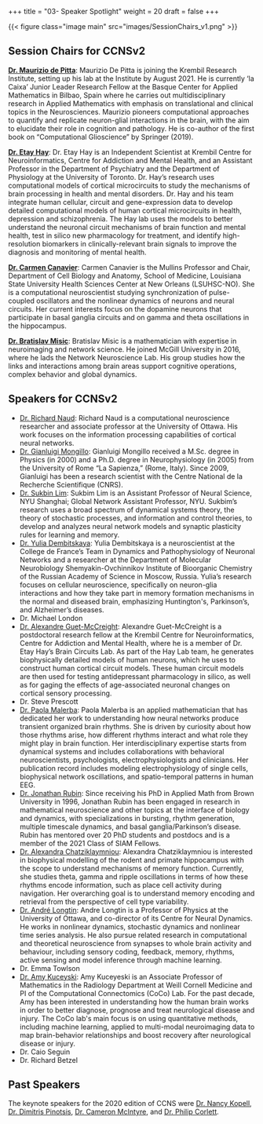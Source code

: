 +++
title = "03- Speaker Spotlight"
weight = 20
draft = false
+++

{{< figure class="image main" src="images/SessionChairs_v1.png" >}}

## Session Chairs for CCNSv2
[**Dr. Maurizio de Pitta**](https://sites.google.com/site/mauriziodepitta/): Maurizio De Pitta is joining the Krembil Research Institute, setting up his lab at the Institute by August 2021. He is currently ‘la Caixa’ Junior Leader Research Fellow at the Basque Center for Applied Mathematics in Bilbao, Spain where he carries out multidisciplinary research in Applied Mathematics with emphasis on translational and clinical topics in the Neurosciences. Maurizio pioneers computational approaches to quantify and replicate neuron-glial interactions in the brain, with the aim to elucidate their role in cognition and pathology. He is co-author of the first book on “Computational Glioscience” by Springer (2019).

[**Dr. Etay Hay**](https://www.haybrainlab.com/research): Dr. Etay Hay is an Independent Scientist at Krembil Centre for Neuroinformatics, Centre for Addiction and Mental Health, and an Assistant Professor in the Department of Psychiatry and the Department of Physiology at the University of Toronto. Dr. Hay’s research uses computational models of cortical microcircuits to study the mechanisms of brain processing in health and mental disorders. Dr. Hay and his team integrate human cellular, circuit and gene-expression data to develop detailed computational models of human cortical microcircuits in health, depression and schizophrenia. The Hay lab uses the models to better understand the neuronal circuit mechanisms of brain function and mental health, test in silico new pharmacology for treatment, and identify high-resolution biomarkers in clinically-relevant brain signals to improve the diagnosis and monitoring of mental health.

[**Dr. Carmen Canavier**](https://www.medschool.lsuhsc.edu/neuroscience/faculty_detail.aspx?name=canavier_carmen): Carmen Canavier is the Mullins Professor and Chair, Department of Cell Biology and Anatomy, School of Medicine, Louisiana State University Health Sciences Center at New Orleans (LSUHSC-NO). She is a computational neuroscientist studying synchronization of pulse-coupled oscillators and the nonlinear dynamics of neurons and neural circuits. Her current interests focus on the dopamine neurons that participate in basal ganglia circuits and on gamma and theta oscillations in the hippocampus.

[**Dr. Bratislav Misic**](https://netneurolab.github.io/): Bratislav Misic is a mathematician with expertise in neuroimaging and network science. He joined McGill University in 2016, where he lads the Network Neuroscience Lab. His group studies how the links and interactions among brain areas support cognitive operations, complex behavior and global dynamics. 



## Speakers for CCNSv2
* [Dr. Richard Naud](https://urldefense.com/v3/__https://scholar.google.ca/citations?user=2HXsblgAAAAJ&hl=en__;!!CjcC7IQ!ch9OLWSWIM_a77n33MattBtYGbo2KHGPL3HJfGsbpdVmlUJzCpMVtdbqWHorba0IkiIDyw$): Richard Naud is a computational neuroscience researcher and associate professor at the University of Ottawa. His work focuses on the information processing capabilities of cortical neural networks.
* [Dr. Gianluigi Mongillo](http://www.aging-vision-action.fr/people/gianluigi-mongillo/): Gianluigi Mongillo received a M.Sc. degree in Physics (in 2000) and a Ph.D. degree in Neurophysiology (in 2005) from the University of Rome “La Sapienza,” (Rome, Italy). Since 2009, Gianluigi has been a research scientist with the Centre National de la Recherche Scientifique (CNRS).
* [Dr. Sukbin Lim](https://shanghai.nyu.edu/academics/faculty/directory/sukbin-lim): Sukbim Lim is an Assistant Professor of Neural Science, NYU Shanghai; Global Network Assistant Professor, NYU. Sukbim’s research uses a broad spectrum of dynamical systems theory, the theory of stochastic processes, and information and control theories, to develop and analyzes neural network models and synaptic plasticity rules for learning and memory.
* [Dr. Yulia Dembitskaya](https://www.researchgate.net/profile/Yulia-Dembitskaya): Yulia Dembitskaya is a neuroscientist at the College de France’s Team in Dynamics and Pathophysiology of Neuronal Networks and a researcher at the Department of Molecular Neurobiology Shemyakin-Ovchinnikov Institute of Bioorganic Chemistry of the Russian Academy of Science in Moscow, Russia. Yulia’s research focuses on cellular neuroscience, specifically on neuron-glia interactions and how they take part in memory formation mechanisms in the normal and diseased brain, emphasizing Huntington's, Parkinson’s, and Alzheimer’s diseases.
* Dr. Michael London
* [Dr. Alexandre Guet-McCreight](https://www.researchgate.net/profile/Alexandre-Guet-Mccreight-2): Alexandre Guet-McCreight is a postdoctoral research fellow at the Krembil Centre for Neuroinformatics, Centre for Addiction and Mental Health, where he is a member of Dr. Etay Hay’s Brain Circuits Lab. As part of the Hay Lab team, he generates biophysically detailed models of human neurons, which he uses to construct human cortical circuit models. These human circuit models are then used for testing antidepressant pharmacology in silico, as well as for gaging the effects of age-associated neuronal changes on cortical sensory processing.
* Dr. Steve Prescott
* [Dr. Paola Malerba](https://www.nationwidechildrens.org/research/areas-of-research/battelle-center-for-mathematical-medicine/malerba-lab): Paola Malerba is an applied mathematician that has dedicated her work to understanding how neural networks produce transient organized brain rhythms. She is driven by curiosity about how those rhythms arise, how different rhythms interact and what role they might play in brain function. Her interdisciplinary expertise starts from dynamical systems and includes collaborations with behavioral neuroscientists, psychologists, electrophysiologists and clinicians. Her publication record includes modeling electrophysiology of single cells, biophysical network oscillations, and spatio-temporal patterns in human EEG.
* [Dr. Jonathan Rubin](https://scholar.google.com/citations?user=JbwuImwAAAAJ&hl=en&oi=sra): Since receiving his PhD in Applied Math from Brown University in 1996, Jonathan Rubin has been engaged in research in mathematical neuroscience and other topics at the interface of biology and dynamics, with specializations in bursting, rhythm generation, multiple timescale dynamics, and basal ganglia/Parkinson’s disease.  Rubin has mentored over 20 PhD students and postdocs and is a member of the 2021 Class of SIAM Fellows.
* [Dr. Alexandra Chatziklaymniou](https://www.researchgate.net/profile/Alexandra-Pierri-Chatzikalymniou): Alexandra Chatziklaymniou is interested in biophysical modelling of the rodent and primate hippocampus with the scope to understand mechanisms of memory function. Currently, she studies theta, gamma and ripple oscillations in terms of how these rhythms encode information, such as place cell activity during navigation. Her overarching goal is to understand memory encoding and retrieval from the perspective of cell type variability.
* [Dr. André Longtin](https://mysite.science.uottawa.ca/alongtin/): Andre Longtin is a Professor of Physics at the University of Ottawa, and co-director of its Centre for Neural Dynamics. He works in nonlinear dynamics, stochastic dynamics and nonlinear time series analysis. He also pursue related research in computational and theoretical neuroscience from synapses to whole brain activity and behaviour, including sensory coding, feedback, memory, rhythms, active sensing and model inference through machine learning.
* Dr. Emma Towlson
* [Dr. Amy Kuceyski](https://www.cocolaboratory.com/): Amy Kuceyeski is an Associate Professor of Mathematics in the Radiology Department at Weill Cornell Medicine and PI of the Computational Connectomics (CoCo) Lab. For the past decade, Amy has been interested in understanding how the human brain works in order to better diagnose, prognose and treat neurological disease and injury. The CoCo lab's main focus is on using quantitative methods, including machine learning, applied to multi-modal neuroimaging data to map brain-behavior relationships and boost recovery after neurological disease or injury.
* Dr. Caio Seguin
* Dr. Richard Betzel


## Past Speakers
The keynote speakers for the 2020 edition of CCNS were [Dr. Nancy Kopell](http://math.bu.edu/people/nk/), [Dr. Dimitris Pinotsis](https://www.pinotsislab.com/), [Dr. Cameron McIntyre](https://case.edu/medicine/mcintyre-lab/), and [Dr. Philip Corlett](https://medicine.yale.edu/lab/corlett/).
